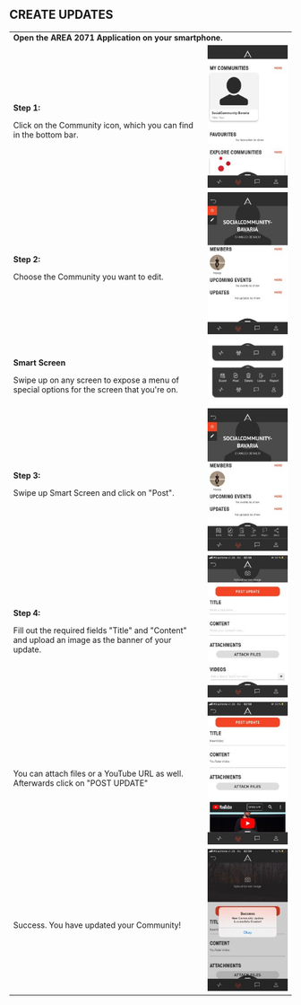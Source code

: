 ## CREATE UPDATES <br>

<table>
  <thead>
  </thead>
  <tbody>
    <tr>
      <tr><td colspan="3"><b>Open the AREA 2071 Application on your smartphone.</b></td>
    </tr>
    <tr>
    <td style="text-align: left"><p><b>Step 1:</b></p>Click on the Community icon, which you can find in the bottom bar.</td>
    <td style="text-align: center"><img src="createcommunity04.jpg" alt="Edit Community Step 1"></td>
    </tr>
    <tr>
    <td style="text-align: left"><p><b>Step 2:</b></p>Choose the Community you want to edit.</td>
    <td style="text-align: center"><img src="editcommunity01.jpg" alt="Edit Community Step 2"></td>
    </tr>
    <tr>
    <td style="text-align: left"><p><b>Smart Screen</b></p>Swipe up on any screen to expose a menu of special options for the screen that you're on.</td>
    <td style="text-align: center"><img src="smartmenu03.jpg" alt="Smart Menu"></td>
    </tr>
    <tr>
    <td style="text-align: left"><p><b>Step 3:</b></p>Swipe up Smart Screen and click on "Post".</td>
    <td style="text-align: center"><img src="createevent01.jpg" alt="Create Event Step 1"></td>
    </tr>
    <tr>
    <td style="text-align: left"><p><b>Step 4:</b></p>Fill out the required fields "Title" and "Content" and upload an image as the banner of your update.</td>
    <td style="text-align: center"><img src="createupdate01.jpg" alt="Create Update Step 1"></td>
    </tr>
    <tr>
    <td style="text-align: left"><p><b></b></p>You can attach files or a YouTube URL as well. Afterwards click on "POST UPDATE"</td>
    <td style="text-align: center"><img src="createupdate02.jpg" alt="Create Update Step 2"></td>
    </tr>
    <tr>
    <td style="text-align: left"><p><b></b></p>Success. You have updated your Community!</td>
    <td style="text-align: center"><img src="createupdate03.jpg" alt="Create Update Step 3"></td>
    </tr>
  </tbody>
</table>
